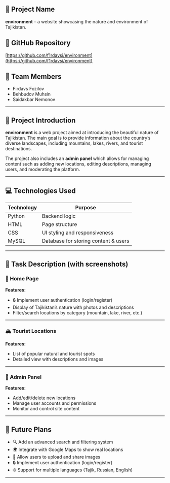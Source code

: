 ## 📘 Project Name

**environment** – a website showcasing the nature and environment of Tajikistan.

## 🔗 GitHub Repository

[https://github.com/f1rdavsi/environment](https://github.com/f1rdavsi/environment)

## 👥 Team Members

- Firdavs Fozilov
- Behbudov Muhsin
- Saidakbar Nemonov

---

## 📝 Project Introduction

**environment** is a web project aimed at introducing the beautiful nature of Tajikistan. The main goal is to provide information about the country’s diverse landscapes, including mountains, lakes, rivers, and tourist destinations.

The project also includes an **admin panel** which allows for managing content such as adding new locations, editing descriptions, managing users, and moderating the platform.

---

## 💻 Technologies Used

| Technology | Purpose                              |
| ---------- | ------------------------------------ |
| Python     | Backend logic                        |
| HTML       | Page structure                       |
| CSS        | UI styling and responsiveness        |
| MySQL      | Database for storing content & users |

---

## 🧩 Task Description (with screenshots)

### 🌄 Home Page

**Features:**

- 🔒 Implement user authentication (login/register)
- Display of Tajikistan’s nature with photos and descriptions
- Filter/search locations by category (mountain, lake, river, etc.)

---

### 🏔️ Tourist Locations

**Features:**

- List of popular natural and tourist spots
- Detailed view with descriptions and images

---

### 🔐 Admin Panel

**Features:**

- Add/edit/delete new locations
- Manage user accounts and permissions
- Monitor and control site content

---

## 🚀 Future Plans

- 🔍 Add an advanced search and filtering system
- 🌍 Integrate with Google Maps to show real locations
- 📸 Allow users to upload and share images
- 🔒 Implement user authentication (login/register)
- 🌐 Support for multiple languages (Tajik, Russian, English)

---
